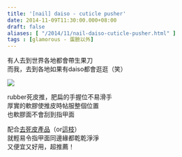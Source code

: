 ```yaml
---
title: '[nail] daiso - cuticle pusher'
date: 2014-11-09T11:30:00.000+08:00
draft: false
aliases: [ "/2014/11/nail-daiso-cuticle-pusher.html" ]
tags : [glamorous - 蛋臉以外]
---
```


有人去到世界各地都會帶生果刀  
而我，去到各地如果有daiso都會逛逛（笑）  

[![](https://2.bp.blogspot.com/-ePAcJrjnfsc/XE23lKVGL4I/AAAAAAAAHuY/xZkd10VMLaMyhRuFm5IHoT5rWaoL7jl_wCLcBGAs/s640/15693372796_eb7a9024c5_z.jpg)](https://2.bp.blogspot.com/-ePAcJrjnfsc/XE23lKVGL4I/AAAAAAAAHuY/xZkd10VMLaMyhRuFm5IHoT5rWaoL7jl_wCLcBGAs/s1600/15693372796_eb7a9024c5_z.jpg)

rubber死皮推，肥扁的手握位不易滑手  
厚實的軟膠使推皮時帖服整個位置  
也軟膠面不會刮到指甲面  
  
配合[去死皮產品](http://www.hidie.net/2014/02/nail-sparitual-cuti-clean-cuticle-stain.html)（or[這枝](https://www.blogger.com/blogger.g?blogID=3874547623884818870#allposts)）  
就輕易令指甲面同邊緣都乾乾淨淨  
又便宜又好用，超推薦！